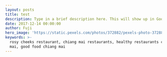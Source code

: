 ```yaml
---
layout: posts
title: test
description: Type in a brief description here. This will show up in Google
date: 2017-12-14 00:00:00
author: Fuji
hero_image: 'https://static.pexels.com/photos/372882/pexels-photo-372882.jpeg'
keywords: >-
  rosy cheeks restaurant, chiang mai restaurants, healthy restaurants chiang
  mai, good food chiang mai
---
```

